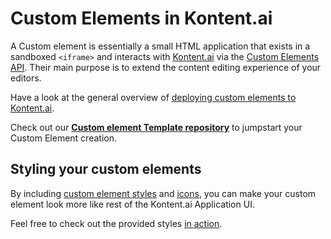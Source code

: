 # Custom Elements in Kontent.ai
A Custom element is essentially a small HTML application that exists in a sandboxed `<iframe>` and interacts with [Kontent.ai](https://kontent.ai/) via the [Custom Elements API](https://kontent.ai/learn/reference/custom-elements-js-api). Their main purpose is to extend the content editing experience of your editors. 

Have a look at the general overview of [deploying custom elements to Kontent.ai](https://kontent.ai/learn/tutorials/develop-apps/integrate/content-editing-extensions).


Check out our [**Custom element Template repository**](https://github.com/kontent-ai/custom-element-template-react) to jumpstart your Custom Element creation.


## Styling your custom elements

By including [custom element styles](../examples/custom-element-sample-css/styles.css) and [icons](../examples/custom-element-sample-css/kontent-ai-icons-v3.0.1.woff2), you can make your custom element look more like rest of the Kontent.ai Application UI.

Feel free to check out the provided styles [in action](https://kontent-ai.github.io/examples/custom-element-sample-css/). 